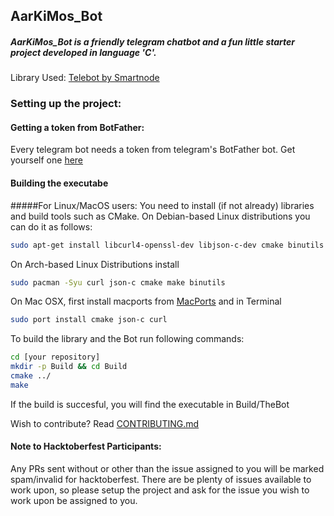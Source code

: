 ## AarKiMos_Bot 
##### AarKiMos_Bot is a friendly telegram chatbot and a fun little starter project developed in language 'C'.

Library Used: [Telebot by Smartnode](https://github.com/smartnode/telebot)

### Setting up the project:

#### Getting a token from BotFather:
Every telegram bot needs a token from telegram's BotFather bot. Get yourself one [here](https://core.telegram.org/bots#6-botfather)

#### Building the executabe

#####For Linux/MacOS users:
You need to install (if not already) libraries and build tools such as CMake.
On Debian-based Linux distributions you can do it as follows:

```sh
sudo apt-get install libcurl4-openssl-dev libjson-c-dev cmake binutils make
```
On Arch-based Linux Distributions install
```sh
sudo pacman -Syu curl json-c cmake make binutils
```

On Mac OSX, first install macports from [MacPorts](https://www.macports.org/install.php) and in Terminal

```sh
sudo port install cmake json-c curl
```

To build the library and the Bot run following commands:

```sh
cd [your repository]
mkdir -p Build && cd Build
cmake ../
make
```
If the build is succesful, you will find the executable in Build/TheBot


Wish to contribute? Read [CONTRIBUTING.md](./CONTRIBUTING.md)

#### Note to Hacktoberfest Participants:
Any PRs sent without or other than the issue assigned to you will be marked spam/invalid for hacktoberfest. 
There are be plenty of issues available to work upon, so please setup the project and ask for the issue you wish to work upon be assigned to you.



